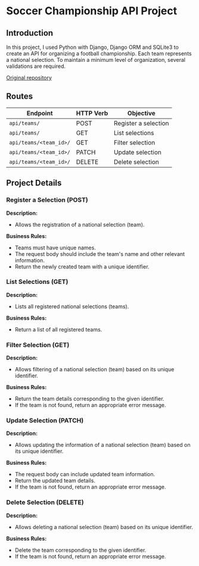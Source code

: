 # Soccer Championship API Project

## Introduction

In this project, I used Python with Django, Django ORM and SQLite3 to create an API for organizing a football championship. Each team represents a national selection. To maintain a minimum level of organization, several validations are required.

 [Original repository](https://github.com/Lih3006/soccer-championship-API)



## Routes

| Endpoint               | HTTP Verb | Objective              |
|------------------------|-----------|------------------------|
| `api/teams/`           | POST      | Register a selection   |
| `api/teams/`           | GET       | List selections        |
| `api/teams/<team_id>/` | GET       | Filter selection       |
| `api/teams/<team_id>/` | PATCH     | Update selection       |
| `api/teams/<team_id>/` | DELETE    | Delete selection       |

## Project Details

### Register a Selection (POST)

**Description:**
- Allows the registration of a national selection (team).

**Business Rules:**
- Teams must have unique names.
- The request body should include the team's name and other relevant information.
- Return the newly created team with a unique identifier.

### List Selections (GET)

**Description:**
- Lists all registered national selections (teams).

**Business Rules:**
- Return a list of all registered teams.

### Filter Selection (GET)

**Description:**
- Allows filtering of a national selection (team) based on its unique identifier.

**Business Rules:**
- Return the team details corresponding to the given identifier.
- If the team is not found, return an appropriate error message.

### Update Selection (PATCH)

**Description:**
- Allows updating the information of a national selection (team) based on its unique identifier.

**Business Rules:**
- The request body can include updated team information.
- Return the updated team details.
- If the team is not found, return an appropriate error message.

### Delete Selection (DELETE)

**Description:**
- Allows deleting a national selection (team) based on its unique identifier.

**Business Rules:**
- Delete the team corresponding to the given identifier.
- If the team is not found, return an appropriate error message.

